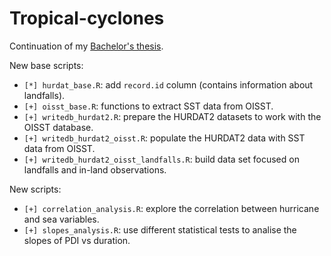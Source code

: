# Tropical-cyclones
Continuation of my [Bachelor's thesis](https://github.com/aldomann/tropical-cyclones). 

New base scripts: 
 - `[*] hurdat_base.R`: add `record.id` column (contains information about landfalls).
 - `[+] oisst_base.R`: functions to extract SST data from OISST.
 - `[+] writedb_hurdat2.R`: prepare the HURDAT2 datasets to work with the OISST database.
 - `[+] writedb_hurdat2_oisst.R`: populate the HURDAT2 data with SST data from OISST.
 - `[+] writedb_hurdat2_oisst_landfalls.R`: build data set focused on landfalls and in-land observations.

New scripts: 
 - `[+] correlation_analysis.R`: explore the correlation between hurricane and sea variables.
 - `[+] slopes_analysis.R`: use different statistical tests to analise the slopes of PDI vs duration.
